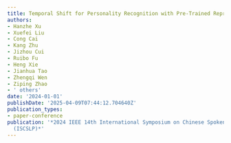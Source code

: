 ```yaml
---
title: Temporal Shift for Personality Recognition with Pre-Trained Representations
authors:
- Hanzhe Xu
- Xuefei Liu
- Cong Cai
- Kang Zhu
- Jizhou Cui
- Ruibo Fu
- Heng Xie
- Jianhua Tao
- Zhengqi Wen
- Ziping Zhao
- ' others'
date: '2024-01-01'
publishDate: '2025-04-09T07:44:12.704640Z'
publication_types:
- paper-conference
publication: '*2024 IEEE 14th International Symposium on Chinese Spoken Language Processing
  (ISCSLP)*'
---
```

